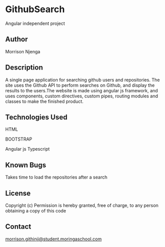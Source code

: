 # GithubSearch
Angular independent project

## Author
Morrison Njenga

## Description
A single page application for searching github users and repositories. The site uses the Github API to perform searches on Github, and display the results to the users.The website is made using angular js framework, and uses components, custom directives, custom pipes, routing modules and classes to make the finished product.

## Technologies Used
HTML

BOOTSTRAP

Angular js
Typescript

## Known Bugs

Takes time to load the repositories after a search

## License

Copyright (c) Permission is hereby granted, free of charge, to any person obtaining a copy of this code

## Contact

morrison.githinji@student.moringaschool.com

